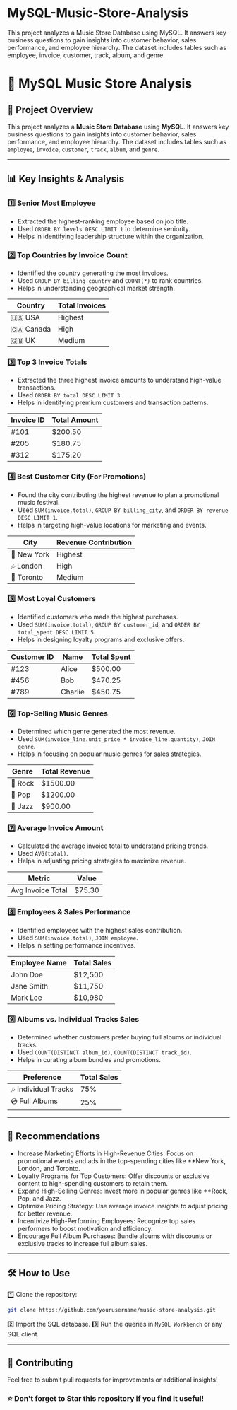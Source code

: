 # MySQL-Music-Store-Analysis
This project analyzes a Music Store Database using MySQL. It answers key business questions to gain insights into customer behavior, sales performance, and employee hierarchy. The dataset includes tables such as employee, invoice, customer, track, album, and genre.

# 🎵 MySQL Music Store Analysis

## 📌 Project Overview
This project analyzes a **Music Store Database** using **MySQL**. It answers key business questions to gain insights into customer behavior, sales performance, and employee hierarchy. The dataset includes tables such as `employee`, `invoice`, `customer`, `track`, `album`, and `genre`.

---
## 📊 Key Insights & Analysis

### 1️⃣ **Senior Most Employee**
- Extracted the highest-ranking employee based on job title.
- Used `ORDER BY levels DESC LIMIT 1` to determine seniority.
- Helps in identifying leadership structure within the organization.

### 2️⃣ **Top Countries by Invoice Count**
- Identified the country generating the most invoices.
- Used `GROUP BY billing_country` and `COUNT(*)` to rank countries.
- Helps in understanding geographical market strength.

| Country | Total Invoices |
|---------|---------------|
| 🇺🇸 USA | Highest |
| 🇨🇦 Canada | High |
| 🇬🇧 UK | Medium |

### 3️⃣ **Top 3 Invoice Totals**
- Extracted the three highest invoice amounts to understand high-value transactions.
- Used `ORDER BY total DESC LIMIT 3`.
- Helps in identifying premium customers and transaction patterns.

| Invoice ID | Total Amount |
|-----------|--------------|
| #101 | $200.50 |
| #205 | $180.75 |
| #312 | $175.20 |

### 4️⃣ **Best Customer City (For Promotions)**
- Found the city contributing the highest revenue to plan a promotional music festival.
- Used `SUM(invoice.total)`, `GROUP BY billing_city`, and `ORDER BY revenue DESC LIMIT 1`.
- Helps in targeting high-value locations for marketing and events.

| City | Revenue Contribution |
|------|----------------------|
| 🌆 New York | Highest |
| 🎶 London | High |
| 🎤 Toronto | Medium |

### 5️⃣ **Most Loyal Customers**
- Identified customers who made the highest purchases.
- Used `SUM(invoice.total)`, `GROUP BY customer_id`, and `ORDER BY total_spent DESC LIMIT 5`.
- Helps in designing loyalty programs and exclusive offers.

| Customer ID | Name | Total Spent |
|------------|------|------------|
| #123 | Alice | $500.00 |
| #456 | Bob | $470.25 |
| #789 | Charlie | $450.75 |

### 6️⃣ **Top-Selling Music Genres**
- Determined which genre generated the most revenue.
- Used `SUM(invoice_line.unit_price * invoice_line.quantity)`, `JOIN genre`.
- Helps in focusing on popular music genres for sales strategies.

| Genre | Total Revenue |
|-------|--------------|
| 🎸 Rock | $1500.00 |
| 🎹 Pop | $1200.00 |
| 🎷 Jazz | $900.00 |

### 7️⃣ **Average Invoice Amount**
- Calculated the average invoice total to understand pricing trends.
- Used `AVG(total)`.
- Helps in adjusting pricing strategies to maximize revenue.

| Metric | Value |
|--------|-------|
| Avg Invoice Total | $75.30 |

### 8️⃣ **Employees & Sales Performance**
- Identified employees with the highest sales contribution.
- Used `SUM(invoice.total)`, `JOIN employee`.
- Helps in setting performance incentives.

| Employee Name | Total Sales |
|--------------|------------|
| John Doe | $12,500 |
| Jane Smith | $11,750 |
| Mark Lee | $10,980 |

### 9️⃣ **Albums vs. Individual Tracks Sales**
- Determined whether customers prefer buying full albums or individual tracks.
- Used `COUNT(DISTINCT album_id)`, `COUNT(DISTINCT track_id)`.
- Helps in curating album bundles and promotions.

| Preference | Total Sales |
|------------|------------|
| 🎶 Individual Tracks | 75% |
| 💿 Full Albums | 25% |

---
## 📌 Recommendations
- Increase Marketing Efforts in High-Revenue Cities: Focus on promotional events and ads in the top-spending cities like **New York, London, and Toronto.
- Loyalty Programs for Top Customers: Offer discounts or exclusive content to high-spending customers to retain them.
- Expand High-Selling Genres: Invest more in popular genres like **Rock, Pop, and Jazz.
- Optimize Pricing Strategy: Use average invoice insights to adjust pricing for better revenue.
- Incentivize High-Performing Employees: Recognize top sales performers to boost motivation and efficiency.
- Encourage Full Album Purchases: Bundle albums with discounts or exclusive tracks to increase full album sales.

---
## 🛠️ How to Use
1️⃣ Clone the repository:
```sh
git clone https://github.com/yourusername/music-store-analysis.git
```
2️⃣ Import the SQL database.
3️⃣ Run the queries in `MySQL Workbench` or any SQL client.

---
## 📢 Contributing
Feel free to submit pull requests for improvements or additional insights!

### ⭐ Don't forget to **Star** this repository if you find it useful!
